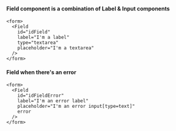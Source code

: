 #### Field component is a combination of Label & Input components

```
<form>
  <Field 
    id="idField" 
    label="I'm a label" 
    type="textarea"
    placeholder="I'm a textarea" 
  />
</form>
```

#### Field when there's an error

```
<form>
  <Field 
    id="idFieldError" 
    label="I'm an error label" 
    placeholder="I'm an error input[type=text]" 
    error
  />
</form>
```
